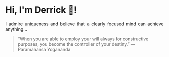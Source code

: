 # Hi, I'm Derrick 👋!
<p align="justify">I admire uniqueness and believe that a clearly focused mind can achieve anything...</p> 
<!-- #quote-start -->
<blockquote>&ldquo;When you are able to employ your will always for constructive purposes, you become the controller of your destiny.&rdquo; &mdash; <footer>Paramahansa Yogananda</footer></blockquote>
<!-- #quote-end -->

